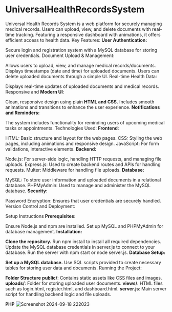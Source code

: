 # UniversalHealthRecordsSystem
Universal Health Records System is a web platform for securely managing medical records. Users can upload, view, and delete documents with real-time tracking. Featuring a responsive dashboard with animations, it offers efficient access to health data.
Key Features:
**User Authentication:**

Secure login and registration system with a MySQL database for storing user credentials.
Document Upload & Management:

Allows users to upload, view, and manage medical records/documents.
Displays timestamps (date and time) for uploaded documents.
Users can delete uploaded documents through a simple UI.
Real-time Health Data:

Displays real-time updates of uploaded documents and medical records.
Responsive and **Modern UI**:

Clean, responsive design using plain **HTML and CSS.**
Includes smooth animations and transitions to enhance the user experience.
**Notifications and Reminders:**

The system includes functionality for reminding users of upcoming medical tasks or appointments.
Technologies Used:
**Frontend**:

HTML: Basic structure and layout for the web pages.
CSS: Styling the web pages, including animations and responsive design.
JavaScript: For form validations, interactive elements.
**Backend:**

Node.js: For server-side logic, handling HTTP requests, and managing file uploads.
Express.js: Used to create backend routes and APIs for handling requests.
Multer: Middleware for handling file uploads.
**Database:**

MySQL: To store user information and uploaded documents in a relational database.
PHPMyAdmin: Used to manage and administer the MySQL database.
**Security:**

Password Encryption: Ensures that user credentials are securely handled.
Version Control and Deployment:

Setup Instructions
**Prerequisites:**

Ensure Node.js and npm are installed.
Set up MySQL and PHPMyAdmin for database management.
**Installation:**

**Clone the repository.**
Run npm install to install all required dependencies.
Update the MySQL database credentials in server.js to connect to your database.
Run the server with npm start or node server.js.
**Database Setup:**

**Set up a MySQL database.**
Use SQL scripts provided to create necessary tables for storing user data and documents.
Running the Project:

**Folder Structure** 
**public/**: Contains static assets like CSS files and images.
**uploads/**: Folder for storing uploaded user documents.
**views/**: HTML files such as login.html, register.html, and dashboard.html.
**server.js**: Main server script for handling backend logic and file uploads.

**PHP**
![Screenshot 2024-09-18 222023](https://github.com/user-attachments/assets/c556be89-1311-4bff-abfa-8a50fda8bd03)








